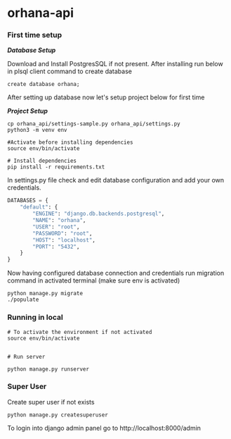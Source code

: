 # orhana-api

### **First time setup**

***Database Setup***

Download and Install PostgresSQL if not present. After installing run below in plsql client command to create database
```shell
create database orhana;
```
After setting up database now let's setup project below for first time

***Project Setup***
```shell
cp orhana_api/settings-sample.py orhana_api/settings.py
python3 -m venv env

#Activate before installing dependencies
source env/bin/activate

# Install dependencies
pip install -r requirements.txt

```
In settings.py file check and edit database configuration and add your own credentials.

```python
DATABASES = {
    "default": {
        "ENGINE": "django.db.backends.postgresql",
        "NAME": "orhana",
        "USER": "root",
        "PASSWORD": "root",
        "HOST": "localhost",
        "PORT": "5432",
    }
}
```

Now having configured database connection and credentials run migration command in activated terminal (make sure env is activated)

```shell
python manage.py migrate
./populate
```

### Running in local

```shell
# To activate the environment if not activated
source env/bin/activate


# Run server

python manage.py runserver
```


### Super User

Create super user if not exists

```shell
python manage.py createsuperuser
```

To login into django admin panel go to http://localhost:8000/admin
